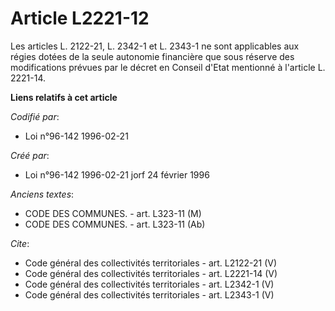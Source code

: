 # Article L2221-12

Les articles L. 2122-21, L. 2342-1 et L. 2343-1 ne sont applicables aux régies dotées de la seule autonomie financière que
sous réserve des modifications prévues par le décret en Conseil d'Etat mentionné à l'article L. 2221-14.

**Liens relatifs à cet article**

_Codifié par_:

  - Loi n°96-142 1996-02-21

_Créé par_:

  - Loi n°96-142 1996-02-21 jorf 24 février 1996

_Anciens textes_:

  - CODE DES COMMUNES. - art. L323-11 (M)
  - CODE DES COMMUNES. - art. L323-11 (Ab)

_Cite_:

  - Code général des collectivités territoriales - art. L2122-21 (V)
  - Code général des collectivités territoriales - art. L2221-14 (V)
  - Code général des collectivités territoriales - art. L2342-1 (V)
  - Code général des collectivités territoriales - art. L2343-1 (V)
